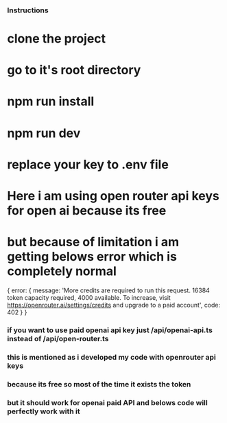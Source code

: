 ### Instructions 
# clone the project 
# go to it's root directory
# npm run install <!-- to install dependencies -->
# npm run dev <!-- to run the project -->
# replace your key to .env file
# Here i am using open router api keys for open ai because its free
# but because of limitation i am getting belows error which is completely normal

{
  error: {
    message: 'More credits are required to run this request. 16384 token capacity required, 4000 available. To increase, visit https://openrouter.ai/settings/credits and upgrade to a paid account',
    code: 402
  }
}


### if you want to use paid openai api key just /api/openai-api.ts instead of /api/open-router.ts 
### this is mentioned as i developed my code with openrouter api keys
### because its free so most of the time it exists the token 
### but it should work for openai paid API and belows code will perfectly work with it 
